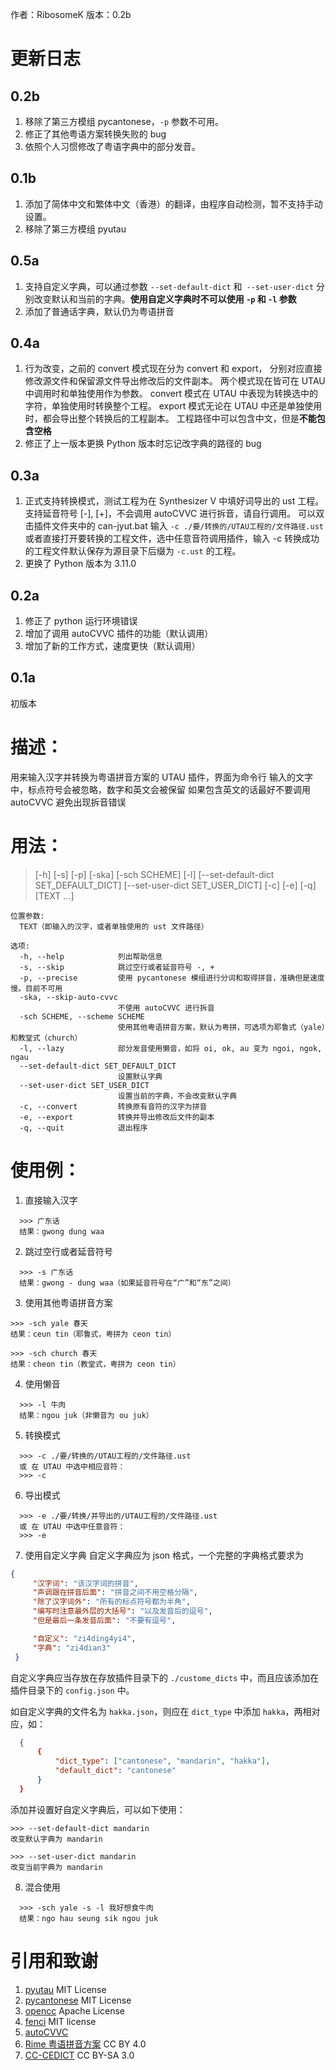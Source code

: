 作者：RibosomeK
版本：0.2b


# 更新日志

## 0.2b
1. 移除了第三方模组 pycantonese，```-p``` 参数不可用。
2. 修正了其他粤语方案转换失败的 bug
3. 依照个人习惯修改了粤语字典中的部分发音。

## 0.1b
1. 添加了简体中文和繁体中文（香港）的翻译，由程序自动检测，暂不支持手动设置。
2. 移除了第三方模组 pyutau

## 0.5a
1. 支持自定义字典，可以通过参数 ```--set-default-dict``` 和``` --set-user-dict``` 
   分别改变默认和当前的字典。**使用自定义字典时不可以使用 ```-p``` 和 ```-l``` 参数**
2. 添加了普通话字典，默认仍为粤语拼音

## 0.4a
1. 行为改变，之前的 convert 模式现在分为 convert 和 export，
分别对应直接修改源文件和保留源文件导出修改后的文件副本。
两个模式现在皆可在 UTAU 中调用时和单独使用作为参数。
convert 模式在 UTAU 中表现为转换选中的字符，单独使用时转换整个工程。
export 模式无论在 UTAU 中还是单独使用时，都会导出整个转换后的工程副本。
工程路径中可以包含中文，但是**不能包含空格**
2. 修正了上一版本更换 Python 版本时忘记改字典的路径的 bug

## 0.3a
1. 正式支持转换模式，测试工程为在 Synthesizer V 中填好词导出的 ust 工程。
支持延音符号 [-], [+]，不会调用 autoCVVC 进行拆音，请自行调用。
可以双击插件文件夹中的 can-jyut.bat 输入 ```-c ./要/转换的/UTAU工程的/文件路径.ust``` 
或者直接打开要转换的工程文件，选中任意音符调用插件，输入 -c 
转换成功的工程文件默认保存为源目录下后缀为 ```-c.ust``` 的工程。
2. 更换了 Python 版本为 3.11.0

## 0.2a
1. 修正了 python 运行环境错误
2. 增加了调用 autoCVVC 插件的功能（默认调用）
3. 增加了新的工作方式，速度更快（默认调用）

## 0.1a
初版本


# 描述：
用来输入汉字并转换为粤语拼音方案的 UTAU 插件，界面为命令行
输入的文字中，标点符号会被忽略，数字和英文会被保留
如果包含英文的话最好不要调用 autoCVVC 避免出现拆音错误


# 用法：
> [-h] [-s] [-p] [-ska] [-sch SCHEME] [-l]
  [--set-default-dict SET_DEFAULT_DICT]
  [--set-user-dict SET_USER_DICT]
  [-c] [-e] [-q] [TEXT ...]

```
位置参数:
  TEXT（即输入的汉字，或者单独使用的 ust 文件路径）

选项:
  -h, --help            列出帮助信息
  -s, --skip            跳过空行或者延音符号 -, +
  -p, --precise         使用 pycantonese 模组进行分词和取得拼音，准确但是速度慢。目前不可用
  -ska, --skip-auto-cvvc
                        不使用 autoCVVC 进行拆音
  -sch SCHEME, --scheme SCHEME
                        使用其他粤语拼音方案，默认为粤拼，可选项为耶鲁式（yale）和教堂式（church）
  -l, --lazy            部分发音使用懒音，如将 oi, ok, au 变为 ngoi, ngok, ngau
  --set-default-dict SET_DEFAULT_DICT
                        设置默认字典
  --set-user-dict SET_USER_DICT
                        设置当前的字典，不会改变默认字典
  -c, --convert         转换原有音符的汉字为拼音
  -e, --export          转换并导出修改后文件的副本
  -q, --quit            退出程序
```


# 使用例：
1. 直接输入汉字
  ```
    >>> 广东话
    结果：gwong dung waa
  ```

2. 跳过空行或者延音符号
  ```
    >>> -s 广东话  
    结果：gwong - dung waa（如果延音符号在“广”和“东”之间）
  ```

3. 使用其他粤语拼音方案
  ```
  >>> -sch yale 春天
  结果：ceun tin（耶鲁式，粤拼为 ceon tin）

  >>> -sch church 春天
  结果：cheon tin（教堂式，粤拼为 ceon tin）
  ```

4. 使用懒音
  ```
    >>> -l 牛肉
    结果：ngou juk（非懒音为 ou juk）
  ```

5. 转换模式
  ```
    >>> -c ./要/转换的/UTAU工程的/文件路径.ust
    或 在 UTAU 中选中相应音符：
    >>> -c
  ```

6. 导出模式
  ```
    >>> -e ./要/转换/并导出的/UTAU工程的/文件路径.ust
    或 在 UTAU 中选中任意音符：
    >>> -e
  ```

7. 使用自定义字典
    自定义字典应为 json 格式，一个完整的字典格式要求为
  ```json
  {
       "汉字词": "该汉字词的拼音",
       "声调跟在拼音后面": "拼音之间不用空格分隔",
       "除了汉字词外": "所有的标点符号都为半角",
       "编写时注意最外层的大括号": "以及发音后的逗号",
       "但是最后一条发音后面": "不要有逗号",

       "自定义": "zi4ding4yi4",
       "字典": "zi4dian3"
   }
  ```
自定义字典应当存放在存放插件目录下的 ```./custome_dicts``` 中，而且应该添加在插件目录下的 ```config.json``` 中。

如自定义字典的文件名为 ```hakka.json```，则应在 ```dict_type``` 中添加 ```hakka```，两相对应，如：

```json
  {
      {
          "dict_type": ["cantonese", "mandarin", "hakka"],
          "default_dict": "cantonese"
      }
  }
```

添加并设置好自定义字典后，可以如下使用：

  ```
  >>> --set-default-dict mandarin
  改变默认字典为 mandarin

  >>> --set-user-dict mandarin
  改变当前字典为 mandarin
  ```

8. 混合使用
  ```
    >>> -sch yale -s -l 我好想食牛肉
    结果：ngo hau seung sik ngou juk
  ```


# 引用和致谢
1. [pyutau](https://github.com/UtaUtaUtau/pyUtau) MIT License
2. [pycantonese](https://github.com/jacksonllee/pycantonese) MIT License
3. [opencc](https://github.com/BYVoid/OpenCC) Apache License
3. [fenci](https://github.com/a358003542/fenci) MIT license
4. [autoCVVC](https://delta-kimigatame.hatenablog.jp/entry/ar591802)
4. [Rime 粤语拼音方案](https://github.com/rime/rime-cantonese) CC BY 4.0
4. [CC-CEDICT](https://cc-cedict.org/wiki/start) CC BY-SA 3.0

